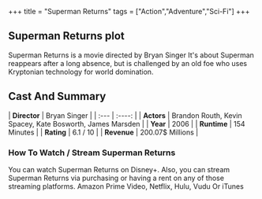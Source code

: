 +++
title = "Superman Returns"
tags = ["Action","Adventure","Sci-Fi"]
+++
## Superman Returns plot
Superman Returns is a movie directed by Bryan Singer It's about Superman reappears after a long absence, but is challenged by an old foe who uses Kryptonian technology for world domination.
## Cast And Summary
| **Director**      | Bryan Singer |
    | :---        |    :----:   |
    |  **Actors** | Brandon Routh, Kevin Spacey, Kate Bosworth, James Marsden |
    | **Year**   | 2006    |
    |  **Runtime** | 154 Minutes |
    |  **Rating** | 6.1 / 10 | 
    |  **Revenue** | 200.07$ Millions |
### How To Watch / Stream Superman Returns
You can watch Superman Returns on Disney+.
Also, you can stream Superman Returns via purchasing or having a rent on any of those streaming platforms.
Amazon Prime Video, Netflix, Hulu, Vudu Or iTunes